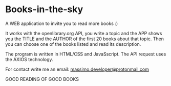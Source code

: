 # Books-in-the-sky

A WEB application to invite you to read more books :)

It works with the openlibrary.org API, you write a topic and the APP shows you the TITLE and the AUTHOR of the first 20 books about that topic. Then you can choose one of the books listed and read its description.

The program is written in HTML/CSS and JavaSscript. The API request uses the AXIOS technology.

For contact write me an email: massimo.developer@protonmail.com

GOOD READING OF GOOD BOOKS
